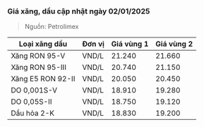 
### Giá xăng, dầu cập nhật ngày 02/01/2025
> Nguồn: Petrolimex

| Loại xăng dầu     | Đơn vị | Giá vùng 1 | Giá vùng 2 |
|-------------------|--------|------------|------------|
| Xăng RON 95-V     | VND/L  |     21.240 |     21.660 |
| Xăng RON 95-III   | VND/L  |     20.740 |     21.150 |
| Xăng E5 RON 92-II | VND/L  |     20.050 |     20.450 |
| DO 0,001S-V       | VND/L  |     18.910 |     19.280 |
| DO 0,05S-II       | VND/L  |     18.750 |     19.120 |
| Dầu hỏa 2-K       | VND/L  |     18.830 |     19.200 |
